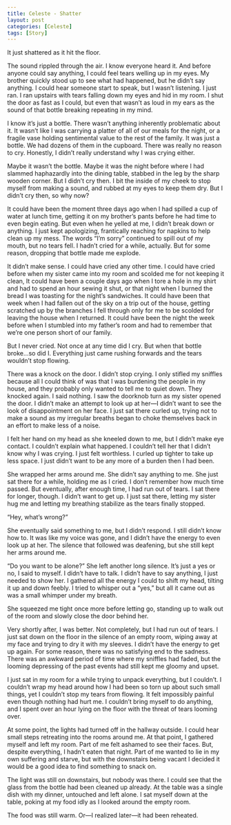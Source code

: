 ```yaml
---
title: Celeste - Shatter
layout: post
categories: [Celeste]
tags: [Story]
---
```



It just shattered as it hit the floor.

The sound rippled through the air. I know everyone heard it. And before anyone could say anything, I could feel tears welling up in my eyes. My brother quickly stood up to see what had happened, but he didn’t say anything. I could hear someone start to speak, but I wasn’t listening. I just ran. I ran upstairs with tears falling down my eyes and hid in my room. I shut the door as fast as I could, but even that wasn’t as loud in my ears as the sound of that bottle breaking repeating in my mind.

I know it’s just a bottle. There wasn’t anything inherently problematic about it. It wasn’t like I was carrying a platter of all of our meals for the night, or a fragile vase holding sentimental value to the rest of the family. It was just a bottle. We had dozens of them in the cupboard. There was really no reason to cry. Honestly, I didn’t really understand why I was crying either.

Maybe it wasn’t the bottle. Maybe it was the night before where I had slammed haphazardly into the dining table, stabbed in the leg by the sharp wooden corner. But I didn’t cry then. I bit the inside of my cheek to stop myself from making a sound, and rubbed at my eyes to keep them dry. But I didn’t cry then, so why now?

It could have been the moment three days ago when I had spilled a cup of water at lunch time, getting it on my brother’s pants before he had time to even begin eating. But even when he yelled at me, I didn’t break down or anything. I just kept apologizing, frantically reaching for napkins to help clean up my mess. The words “I’m sorry” continued to spill out of my mouth, but no tears fell. I hadn’t cried for a while, actually. But for some reason, dropping that bottle made me explode.

It didn’t make sense. I could have cried any other time. I could have cried before when my sister came into my room and scolded me for not keeping it clean, It could have been a couple days ago when I tore a hole in my shirt and had to spend an hour sewing it shut, or that night when I burned the bread I was toasting for the night’s sandwiches. It could have been that week when I had fallen out of the sky on a trip out of the house, getting scratched up by the branches I fell through only for me to be scolded for leaving the house when I returned. It could have been the night the week before when I stumbled into my father’s room and had to remember that we’re one person short of our family.

But I never cried. Not once at any time did I cry. But when that bottle broke…so did I. Everything just came rushing forwards and the tears wouldn’t stop flowing.

There was a knock on the door. I didn’t stop crying. I only stifled my sniffles because all I could think of was that I was burdening the people in my house, and they probably only wanted to tell me to quiet down. They knocked again. I said nothing. I saw the doorknob turn as my sister opened the door. I didn’t make an attempt to look up at her—I didn’t want to see the look of disappointment on her face. I just sat there curled up, trying not to make a sound as my irregular breaths began to choke themselves back in an effort to make less of a noise.

I felt her hand on my head as she kneeled down to me, but I didn’t make eye contact. I couldn’t explain what happened. I couldn’t tell her that I didn’t know why I was crying. I just felt worthless. I curled up tighter to take up less space. I just didn’t want to be any more of a burden then I had been.

She wrapped her arms around me. She didn’t say anything to me. She just sat there for a while, holding me as I cried. I don’t remember how much time passed. But eventually, after enough time, I had run out of tears. I sat there for longer, though. I didn’t want to get up. I just sat there, letting my sister hug me and letting my breathing stabilize as the tears finally stopped.

“Hey, what’s wrong?”

She eventually said something to me, but I didn’t respond. I still didn’t know how to. It was like my voice was gone, and I didn’t have the energy to even look up at her. The silence that followed was deafening, but she still kept her arms around me.

“Do you want to be alone?” She left another long silence. It’s just a yes or no, I said to myself. I didn’t have to talk. I didn’t have to say anything, I just needed to show her. I gathered all the energy I could to shift my head, tilting it up and down feebly. I tried to whisper out a “yes,” but all it came out as was a small whimper under my breath.

She squeezed me tight once more before letting go, standing up to walk out of the room and slowly close the door behind her.

Very shortly after, I was better. Not completely, but I had run out of tears. I just sat down on the floor in the silence of an empty room, wiping away at my face and trying to dry it with my sleeves. I didn’t have the energy to get up again. For some reason, there was no satisfying end to the sadness. There was an awkward period of time where my sniffles had faded, but the looming depressing of the past events had still kept me gloomy and upset.

I just sat in my room for a while trying to unpack everything, but I couldn’t. I couldn’t wrap my head around how I had been so torn up about such small things, yet I couldn’t stop my tears from flowing. It felt impossibly painful even though nothing had hurt me. I couldn’t bring myself to do anything, and I spent over an hour lying on the floor with the threat of tears looming over.

At some point, the lights had turned off in the hallway outside. I could hear small steps retreating into the rooms around me. At that point, I gathered myself and left my room. Part of me felt ashamed to see their faces. But, despite everything, I hadn’t eaten that night. Part of me wanted to lie in my own suffering and starve, but with the downstairs being vacant I decided it would be a good idea to find something to snack on.

The light was still on downstairs, but nobody was there. I could see that the glass from the bottle had been cleaned up already. At the table was a single dish with my dinner, untouched and left alone. I sat myself down at the table, poking at my food idly as I looked around the empty room. 

The food was still warm. Or—I realized later—it had been reheated.
